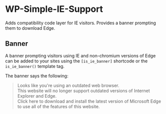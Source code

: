 # WP-Simple-IE-Support
Adds compatibility code layer for IE visitors. Provides a banner prompting them to download Edge.

## Banner
A banner prompting visitors using IE and non-chromium versions of Edge can be added to your sites using the `[is_ie_banner]` shortcode or the `is_ie_banner()` template tag.

The banner says the following:
> Looks like you're using an outdated web browser.<br />
> This website will no longer support outdated versions of Internet Explorer and Edge.<br />
> Click here to download and install the latest version of Microsoft Edge to use all of the features of this website.
